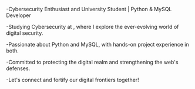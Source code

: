 -Cybersecurity Enthusiast and University Student | Python & MySQL Developer

-Studying Cybersecurity at , where I explore the ever-evolving world of digital security.

-Passionate about Python and MySQL, with hands-on project experience in both.

-Committed to protecting the digital realm and strengthening the web's defenses. 

-Let's connect and fortify our digital frontiers together!

<!---
EL7484/EL7484 is a ✨ special ✨ repository because its `README.md` (this file) appears on your GitHub profile.
You can click the Preview link to take a look at your changes.
--->
